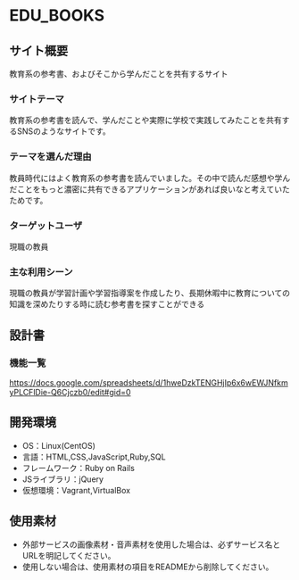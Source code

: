 # EDU_BOOKS

## サイト概要
教育系の参考書、およびそこから学んだことを共有するサイト

### サイトテーマ
教育系の参考書を読んで、学んだことや実際に学校で実践してみたことを共有するSNSのようなサイトです。

### テーマを選んだ理由
教員時代にはよく教育系の参考書を読んでいました。その中で読んだ感想や学んだことをもっと濃密に共有できるアプリケーションがあれば良いなと考えていたためです。

### ターゲットユーザ
現職の教員

### 主な利用シーン
現職の教員が学習計画や学習指導案を作成したり、長期休暇中に教育についての知識を深めたりする時に読む参考書を探すことができる

## 設計書

### 機能一覧
https://docs.google.com/spreadsheets/d/1hweDzkTENGHjIp6x6wEWJNfkmyPLCFlDie-Q6Cjczb0/edit#gid=0

## 開発環境
- OS：Linux(CentOS)
- 言語：HTML,CSS,JavaScript,Ruby,SQL
- フレームワーク：Ruby on Rails
- JSライブラリ：jQuery
- 仮想環境：Vagrant,VirtualBox

## 使用素材
- 外部サービスの画像素材・音声素材を使用した場合は、必ずサービス名とURLを明記してください。
- 使用しない場合は、使用素材の項目をREADMEから削除してください。